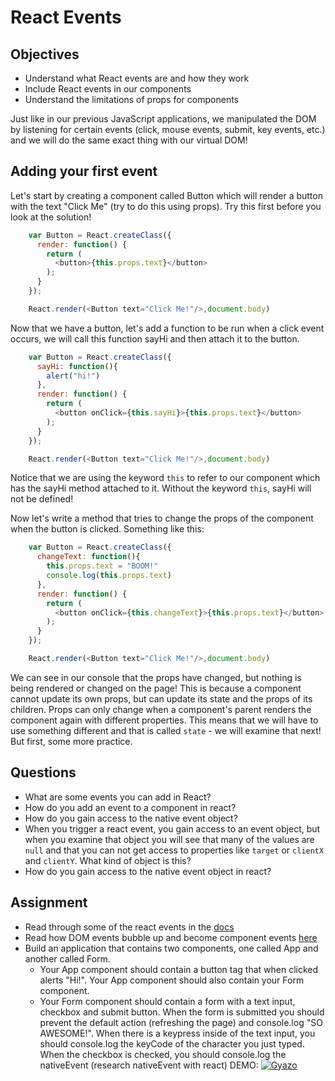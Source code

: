 # React Events

## Objectives

- Understand what React events are and how they work
- Include React events in our components
- Understand the limitations of props for components 

Just like in our previous JavaScript applications, we manipulated the DOM by listening for certain events (click, mouse events, submit, key events, etc.) and we will do the same exact thing with our virtual DOM!

## Adding your first event

Let's start by creating a component called Button which will render a button with the text "Click Me" (try to do this using props). Try this first before you look at the solution!

```js
    var Button = React.createClass({
      render: function() {
        return (
          <button>{this.props.text}</button>
        );
      }
    });

    React.render(<Button text="Click Me!"/>,document.body)
```

Now that we have a button, let's add a function to be run when a click event occurs, we will call this function sayHi and then attach it to the button.

```js
    var Button = React.createClass({
      sayHi: function(){
        alert("hi!")
      },
      render: function() {
        return (
          <button onClick={this.sayHi}>{this.props.text}</button>
        );
      }
    });

    React.render(<Button text="Click Me!"/>,document.body)
```

Notice that we are using the keyword `this` to refer to our component which has the sayHi method attached to it. Without the keyword `this`, sayHi will not be defined!

Now let's write a method that tries to change the props of the component when the button is clicked. Something like this:

```js
    var Button = React.createClass({
      changeText: function(){
        this.props.text = "BOOM!"
        console.log(this.props.text)
      },
      render: function() {
        return (
          <button onClick={this.changeText}>{this.props.text}</button>
        );
      }
    });

    React.render(<Button text="Click Me!"/>,document.body)
```

We can see in our console that the props have changed, but nothing is being rendered or changed on the page! This is because a component cannot update its own props, but can update its state and the props of its children. Props can only change when a component's parent renders the component again with different properties. This means that we will have to use something different and that is called `state` - we will examine that next! But first, some more practice.

## Questions 

* What are some events you can add in React?
* How do you add an event to a component in react?
* How do you gain access to the native event object?
* When you trigger a react event, you gain access to an event object, but when you examine that object you will see that many of the values are `null` and that you can not get access to properties like `target` or `clientX` and `clientY`. What kind of object is this? 
* How do you gain access to the native event object in react?

## Assignment

* Read through some of the react events in the [docs](https://facebook.github.io/react/docs/events.html)
* Read how DOM events bubble up and become component events [here](http://www.newmediacampaigns.com/blog/react-bubble-events) 
* Build an application that contains two components, one called App and another called Form. 
    * Your App component should contain a button tag that when clicked alerts "Hi!". Your App component should also contain your Form component.
    * Your Form component should contain a form with a text input, checkbox and submit button. When the form is submitted you should prevent the default action (refreshing the page) and console.log "SO AWESOME!". When there is a keypress inside of the text input, you should console.log the keyCode of the character you just typed. When the checkbox is checked, you should console.log the nativeEvent (research nativeEvent with react)
DEMO: [![Gyazo](https://i.gyazo.com/9719b8b5250297696ed8610863560318.gif)](https://gyazo.com/9719b8b5250297696ed8610863560318)


